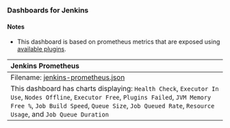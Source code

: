 ### Dashboards for Jenkins

#### Notes

- This dashboard is based on prometheus metrics that are exposed using [available plugins](https://plugins.jenkins.io/prometheus/). 

|Jenkins Prometheus|
|:------------------|
|Filename: [jenkins-prometheus.json](jenkins-prometheus.json)|
|This dashboard has charts displaying: `Health Check`, `Executor In Use`, `Nodes Offline`, `Executor Free`, `Plugins Failed`, `JVM Memory Free %`, `Job Build Speed`, `Queue Size`, `Job Queued Rate`, `Resource Usage`, and `Job Queue Duration` |
